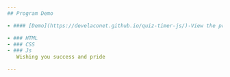 ```yaml
---
## Program Demo 

- #### [Demo](https://develaconet.github.io/quiz-timer-js/)-View the program demo.

- ### HTML
- ### CSS
- ### Js
   Wishing you success and pride 

---
```



